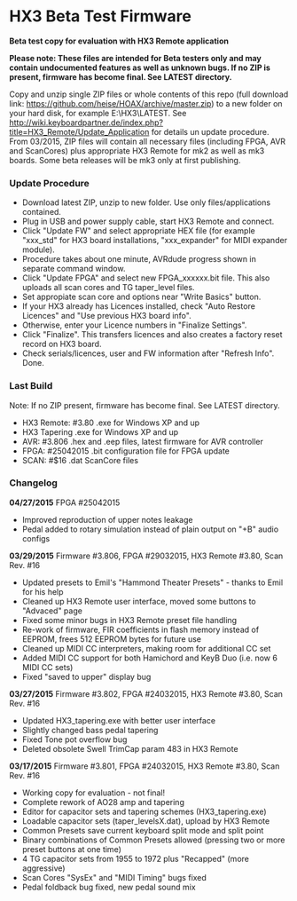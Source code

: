 HX3 Beta Test Firmware
======================

<b>Beta test copy for evaluation with HX3 Remote application</b>

<b>Please note: These files are intended for Beta testers only and may contain undocumented features as well as unknown bugs.
If no ZIP is present, firmware has become final. See LATEST directory.</b>


Copy and unzip single ZIP files or whole contents of this repo (full download link: 
https://github.com/heise/HOAX/archive/master.zip) to a new folder on your hard disk, for example E:\HX3\LATEST\. See 
http://wiki.keyboardpartner.de/index.php?title=HX3_Remote/Update_Application for details un update procedure. From
03/2015, ZIP files will contain all necessary files (including FPGA, AVR and ScanCores) plus appropriate HX3 Remote for 
mk2 as well as mk3 boards. Some beta releases will be mk3 only at first publishing.

### Update Procedure

* Download latest ZIP, unzip to new folder. Use only files/applications contained.
* Plug in USB and power supply cable, start HX3 Remote and connect. 
* Click "Update FW" and select appropriate HEX file (for example "xxx_std" for HX3 board installations, "xxx_expander" for MIDI expander module). 
* Procedure takes about one minute, AVRdude progress shown in separate command window.
* Click "Update FPGA" and select new FPGA_xxxxxx.bit file. This also uploads all scan cores and TG taper_level files.
* Set appropiate scan core and options near "Write Basics" button.
* If your HX3 already has Licences installed, check "Auto Restore Licences" and "Use previous HX3 board info". 
* Otherwise, enter your Licence numbers in "Finalize Settings".
* Click "Finalize". This transfers licences and also creates a factory reset record on HX3 board.
* Check serials/licences, user and FW information after "Refresh Info". Done.

### Last Build

Note: If no ZIP present, firmware has become final. See LATEST directory.

* HX3 Remote: #3.80 .exe for Windows XP and up
* HX3 Tapering	    .exe for Windows XP and up
* AVR:  #3.806      .hex and .eep files, latest firmware for AVR controller
* FPGA: #25042015   .bit configuration file for FPGA update
* SCAN: #$16        .dat ScanCore files


### Changelog


<b>04/27/2015</b> FPGA #25042015

* Improved reproduction of upper notes leakage
* Pedal added to rotary simulation instead of plain output on "+B" audio configs

<b>03/29/2015</b> Firmware #3.806, FPGA #29032015, HX3 Remote #3.80, Scan Rev. #16

* Updated presets to Emil's "Hammond Theater Presets" - thanks to Emil for his help
* Cleaned up HX3 Remote user interface, moved some buttons to "Advaced" page
* Fixed some minor bugs in HX3 Remote preset file handling
* Re-work of firmware, FIR coefficients in flash memory instead of EEPROM, frees 512 EEPROM bytes for future use
* Cleaned up MIDI CC interpreters, making room for additional CC set
* Added MIDI CC support for both Hamichord and KeyB Duo (i.e. now 6 MIDI CC sets)
* Fixed "saved to upper" display bug

<b>03/27/2015</b> Firmware #3.802, FPGA #24032015, HX3 Remote #3.80, Scan Rev. #16

* Updated HX3_tapering.exe with better user interface
* Slightly changed bass pedal tapering
* Fixed Tone pot overflow bug
* Deleted obsolete Swell TrimCap param 483 in HX3 Remote


<b>03/17/2015</b> Firmware #3.801, FPGA #24032015, HX3 Remote #3.80, Scan Rev. #16

* Working copy for evaluation - not final!
* Complete rework of AO28 amp and tapering
* Editor for capacitor sets and tapering schemes (HX3_tapering.exe)
* Loadable capacitor sets (taper_levelsX.dat), upload by HX3 Remote
* Common Presets save current keyboard split mode and split point
* Binary combinations of Common Presets allowed (pressing two or more preset buttons at one time)
* 4 TG capacitor sets from 1955 to 1972 plus "Recapped" (more aggressive)
* Scan Cores "SysEx" and "MIDI Timing" bugs fixed
* Pedal foldback bug fixed, new pedal sound mix


